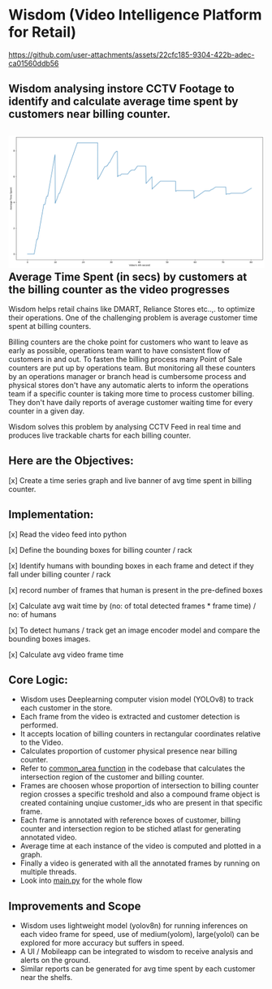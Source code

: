 # Wisdom (Video Intelligence Platform for Retail)

https://github.com/user-attachments/assets/22cfc185-9304-422b-adec-ca01560ddb56

**Wisdom analysing instore CCTV Footage to identify and calculate average time spent by customers near billing counter.**
---

![average-time-spent](./artifacts/average-time-spent.png)
**Average Time Spent (in secs) by customers at the billing counter as the video progresses**
---


Wisdom helps retail chains like DMART, Reliance Stores etc..,. to optimize their operations. One of the challenging problem is average customer time spent at billing counters. 

Billing counters are the choke point for customers who want to leave as early as possible, operations team want to have consistent flow of customers in and out. To fasten the billing process many Point of Sale counters are put up by operations team. But monitoring all these counters by an operations manager or branch head is cumbersome process and physical stores don't have any automatic alerts to inform the operations team if a specific counter is taking more time to process customer billing. They don't have daily reports of average customer waiting time for every counter in a given day.

Wisdom solves this problem by analysing CCTV Feed in real time and produces live trackable charts for each billing counter.

## Here are the Objectives:
[x] Create a time series graph and live banner of avg time spent in billing counter.


## Implementation:
[x] Read the video feed into python

[x] Define the bounding boxes for billing counter / rack

[x] Identify humans with bounding boxes in each frame and detect if they fall under billing counter / rack

[x] record number of frames that human is present in the pre-defined boxes

[x] Calculate avg wait time by (no: of total detected frames * frame time) / no: of humans

[x] To detect humans / track get an image encoder model and compare the bounding boxes images.

[x] Calculate avg video frame time

## Core Logic:
- Wisdom uses Deeplearning computer vision model (YOLOv8) to track each customer in the store.
- Each frame from the video is extracted and customer detection is performed.
- It accepts location of billing counters in rectangular coordinates relative to the Video.
- Calculates proportion of customer physical presence near billing counter.
- Refer to [common_area function](./wisdom/retail/time_spent.py) in the codebase that calculates the intersection region of the customer and billing counter.
- Frames are choosen whose proportion of intersection to billing counter region crosses a specific treshold and also a compound frame object is created containing unqiue customer_ids who are present in that specific frame.
- Each frame is annotated with reference boxes of customer, billing counter and intersection region to be stiched atlast for generating annotated video.
- Average time at each instance of the video is computed and plotted in a graph.
- Finally a video is generated with all the annotated frames by running on multiple threads.
- Look into [main.py](./main.py) for the whole flow

## Improvements and Scope
- Wisdom uses lightweight model (yolov8n) for running inferences on each video frame for speed, use of medium(yolom), large(yolol) can be explored for more accuracy but suffers in speed.
- A UI / Mobileapp can be integrated to wisdom to receive analysis and alerts on the ground.
- Similar reports can be generated for avg time spent by each customer near the shelfs.

